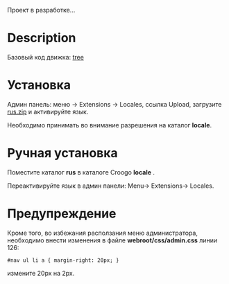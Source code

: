 ﻿Проект в разработке...

# Description

Базовый код движка: [tree][1]

# Установка 

Админ панель: меню -> Extensions -> Locales, 
ссылка Upload, загрузите [rus.zip][2] и активируйте язык.

Необходимо принимать во внимание разрешения на каталог **locale**.

# Ручная установка

Поместите каталог **rus** в каталоге Croogo **locale** . 

Переактивируйте язык в админ панели: Menu-> Extensions-> Locales.

# Предупреждение

Кроме того, во избежания расползания меню администратора, необходимо внести изменения в файле **webroot/css/admin.css** линии 126:

    #nav ul li a { margin-right: 20px; }

измените 20px на 2px.


  [1]: http://github.com/croogo/croogo/tree/8b0ab6bc5cc842940ab0a202cce81e47ecf875ba
  [2]: http://github.com/downloads/vksee/croogo-russian-translation/rus.zip